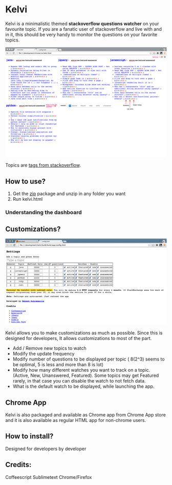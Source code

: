 # Kelvi

Kelvi is a minimalistic themed **stackoverflow questions watcher** on your favourite topic. If you are a fanatic user of stackoverflow and live with and in it, this should be very handy to monitor the questions on your favorite topics.

![Alt text](imgs/kelvi-dashboard-1.png)

Topics are [tags from stackoverflow](https://stackoverflow.com/tags).


## How to use?

1. Get the [zip](build/kelvi-1.0.zip) package and unzip in any folder you want
2. Run kelvi.html

### Understanding the dashboard

## Customizations?

![Alt text](imgs/kelvi-dashboard-config-1.png)

Kelvi allows you to make customizations as much as possible. Since this is designed for developers, It allows customizations to most of the part. 

* Add / Remove new topics to watch
* Modify the update frequency
* Modify number of questions to be displayed per topic ( 8(2^3) seems to be optimal, 5 is less and more than 8 is lot)
* Modify how many different watches you want to track on a topic. (Active, New, Unanswered, Featured). Some topics may get Featured rarely, in that case you can disable the watch to not fetch data.
* What is the default watch to be displayed, while launching the app.

## Chrome App

Kelvi is also packaged and available as Chrome app from Chrome App store and it is also available as regular HTML app for non-chrome users. 

## How to install?

Designed for developers by developer

## Credits:

Coffeescript
Sublimetext
Chrome/Firefox
